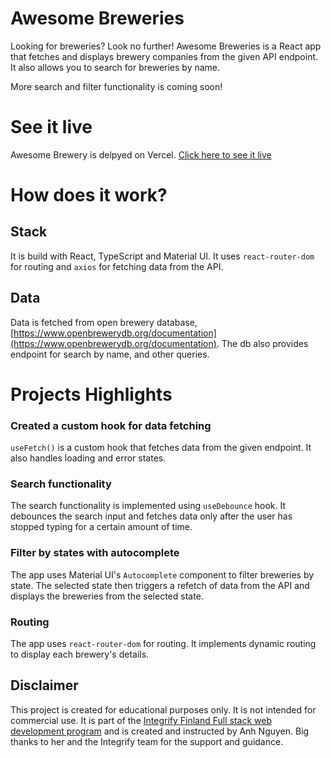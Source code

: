 # Awesome Breweries

Looking for breweries? Look no further! Awesome Breweries is a React app that fetches and displays brewery companies from the given API endpoint. It also allows you to search for breweries by name.

More search and filter functionality is coming soon!

# See it live
Awesome Brewery is delpyed on Vercel. [Click here to see it live](https://awesome-brewery.vercel.app/)

# How does it work?

## Stack
It is build with React, TypeScript and Material UI. It uses `react-router-dom` for routing and `axios` for fetching data from the API.

## Data
Data is fetched from open brewery database, [https://www.openbrewerydb.org/documentation](https://www.openbrewerydb.org/documentation).
The db also provides endpoint for search by name, and other queries.

# Projects Highlights

### Created a custom hook for data fetching
`useFetch()` is a custom hook that fetches data from the given endpoint. It also handles loading and error states.

### Search functionality
The search functionality is implemented using `useDebounce` hook. It debounces the search input and fetches data only after the user has stopped typing for a certain amount of time.

### Filter by states with autocomplete
The app uses Material UI's `Autocomplete` component to filter breweries by state. The selected state then triggers a refetch of data from the API and displays the breweries from the selected state.

### Routing
The app uses `react-router-dom` for routing. It implements dynamic routing to display each brewery's details.


## Disclaimer
This project is created for educational purposes only. It is not intended for commercial use.
It is part of the [Integrify Finland Full stack web development program](https://www.integrify.io/) and is created and instructed by Anh Nguyen. Big thanks to her and the Integrify team for the support and guidance.